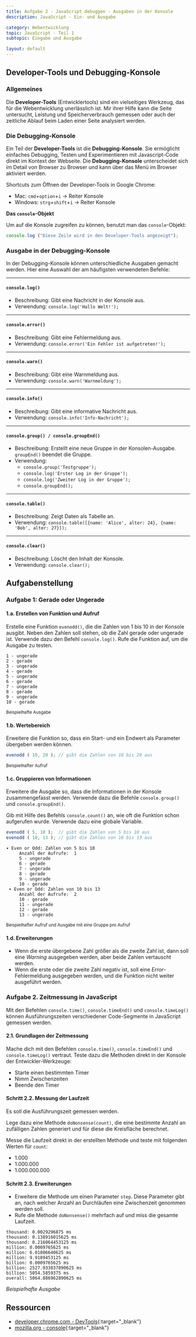 ```yaml
---
title: Aufgabe 2 - JavaScript debuggen - Ausgaben in der Konsole
description: JavaScript - Ein- und Ausgabe

category: Webentwicklung
topic: JavaScript - Teil 1
subtopic: Eingabe und Ausgabe

layout: default
---
```


## Developer-Tools und Debugging-Konsole

### Allgemeines
Die **Developer-Tools** (Entwicklertools) sind ein vielseitiges Werkzeug, das für die Webentwicklung unerlässlich ist. Mir ihrer Hilfe kann die Seite untersucht, Leistung und Speicherverbrauch gemessen oder auch der zeitliche Ablauf beim Laden einer Seite analysiert werden.



### Die Debugging-Konsole

Ein Teil der **Developer-Tools** ist die **Debugging-Konsole**. Sie ermöglicht einfaches Debugging, Testen und Experimentieren mit Javascript-Code direkt im Kontext der Webseite. Die **Debugging-Konsole** unterscheidet sich im Detail von Browser zu Browser und kann über das Menü im Browser aktiviert werden.

Shortcuts zum Öffnen der Developer-Tools in Google Chrome:
* Mac: `cmd`+`option`+`i` &rarr; Reiter Konsole
* Windows: `strg`+`shift`+`i` &rarr; Reiter Konsole

**Das `console`-Objekt**

Um auf die Konsole zugreifen zu können, benutzt man das `console`-Objekt:
```javascript
console.log ("Diese Zeile wird in den Developer-Tools angezeigt");
```

### Ausgabe in der Debugging-Konsole
In der Debugging-Konsole können unterschiedliche Ausgaben gemacht werden. Hier eine Auswahl der am häufigsten verwendeten Befehle:

---
#### `console.log()`
- Beschreibung: Gibt eine Nachricht in der Konsole aus.
- Verwendung: `console.log('Hallo Welt!');`

---
#### `console.error()`
- Beschreibung: Gibt eine Fehlermeldung aus.
- Verwendung: `console.error('Ein Fehler ist aufgetreten!');`

---
#### `console.warn()`
- Beschreibung: Gibt eine Warnmeldung aus.
- Verwendung: `console.warn('Warnmeldung');`

---
#### `console.info()`
- Beschreibung: Gibt eine informative Nachricht aus.
- Verwendung: `console.info('Info-Nachricht');`

---
#### `console.group() / console.groupEnd()`
- Beschreibung: Erstellt eine neue Gruppe in der Konsolen-Ausgabe. `groupEnd()` beendet die Gruppe.
- Verwendung:
    - `console.group('Testgruppe');`
    - `console.log('Erster Log in der Gruppe');`
    - `console.log('Zweiter Log in der Gruppe');`
    - `console.groupEnd();`

---
#### `console.table()`
- Beschreibung: Zeigt Daten als Tabelle an.
- Verwendung: `console.table([{name: 'Alice', alter: 24}, {name: 'Bob', alter: 27}]);`

---
#### `console.clear()`
- Beschreibung: Löscht den Inhalt der Konsole.
- Verwendung: `console.clear();`


## Aufgabenstellung

### Aufgabe 1: Gerade oder Ungerade
#### 1.a. Erstellen von Funktion und Aufruf
Erstelle eine Funktion `evenodd()`, die die Zahlen von 1 bis 10 in der Konsole ausgibt. Neben den Zahlen soll stehen, ob die Zahl gerade oder ungerade ist. Verwende dazu den Befehl `console.log()`.
Rufe die Funktion auf, um die Ausgabe zu testen.

```console
1 - ungerade
2 - gerade
3 - ungerade
4 - gerade
5 - ungerade
6 - gerade
7 - ungerade
8 - gerade
9 - ungerade
10 - gerade
```
<sup>Beispielhafte Ausgabe</sup>
#### 1.b. Wertebereich
Erweitere die Funktion so, dass ein Start- und ein Endwert als Parameter übergeben werden können.
```javascript
evenodd ( 10, 20 ); // gibt die Zahlen von 10 bis 20 aus
```
<sup>Beispielhafter Aufruf</sup>

#### 1.c. Gruppieren von Informationen
Erweitere die Ausgabe so, dass die Informationen in der Konsole zusammengefasst werden. Verwende dazu die Befehle `console.group()` und `console.groupEnd()`. 

Gib mit Hilfe des Befehls `console.count()` an, wie oft die Funktion schon aufgerufen wurde. Verwende dazu eine globale Variable.

```javascript
evenodd ( 5, 10 );  // gibt die Zahlen von 5 bis 10 aus
evenodd ( 10, 13 ); // gibt die Zahlen von 10 bis 13 aus
```
```console
▾ Even or Odd: Zahlen von 5 bis 10
     Anzahl der Aufrufe:  1
     5 - ungerade
     6 - gerade
     7 - ungerade
     8 - gerade
     9 - ungerade
     10 - gerade
 ▾ Even or Odd: Zahlen von 10 bis 13
     Anzahl der Aufrufe:  2
     10 - gerade
     11 - ungerade
     12 - gerade
     13 - ungerade
```
<sup>Beispielhafter Aufruf und Ausgabe mit eine Gruppe pro Aufruf</sup>

#### 1.d. Erweiterungen

* Wenn die erste übergebene Zahl größer als die zweite Zahl ist, dann soll eine *Warning* ausgegeben werden, aber beide Zahlen vertauscht werden.
* Wenn die erste oder die zweite Zahl negativ ist, soll eine *Error*-Fehlermeldung ausgegeben werden, und die Funktion nicht weiter ausgeführt werden.


### Aufgabe 2. Zeitmessung in JavaScript

Mit den Befehlen `console.time()`, `console.timeEnd()` und `console.timeLog()` können Ausführungszeiten verschiedener Code-Segmente in JavaScript gemessen werden.


#### 2.1. Grundlagen der Zeitmessung

Mache dich mit den Befehlen `console.time()`, `console.timeEnd()` und `console.timeLog()` vertraut. Teste dazu die Methoden direkt in der Konsole der Entwickler-Werkzeuge:

* Starte einen bestimmten Timer
* Nimm Zwischenzeiten 
* Beende den Timer

#### Schritt 2.2. Messung der Laufzeit

Es soll die Ausführungszeit gemessen werden.

Lege dazu eine Methode `doNonsense(count)`, die eine bestimmte Anzahl an zufälligen Zahlen generiert und für diese die Kreisfläche berechnet.

Messe die Laufzeit direkt in der erstellten Methode und teste mit folgenden Werten für `count`:
* 1.000
* 1.000.000
* 1.000.000.000


#### Schritt 2.3. Erweiterungen

* Erweitere die Methode um einen Parameter `step`. Diese Parameter gibt an, nach welcher Anzahl an Durchläufen eine Zwischenzeit genommen werden soll.
* Rufe die Methode `doNonsense()` mehrfach auf und miss die gesamte Laufzeit.
```console
thousand: 0.0029296875 ms
thousand: 0.138916015625 ms
thousand: 0.216064453125 ms
million: 0.0009765625 ms
million: 6.01806640625 ms
million: 9.9189453125 ms
billion: 0.0009765625 ms
billion: 2527.933837890625 ms
billion: 5054.5859375 ms
overall: 5064.886962890625 ms
```
*Beispielhafte Ausgabe*
## Ressourcen
* [developer.chrome.com - DevTools](https://developer.chrome.com/docs/devtools?hl=de){:target="_blank"}
* [mozilla.org - console](https://developer.mozilla.org/en-US/docs/Web/API/console){:target="_blank"}